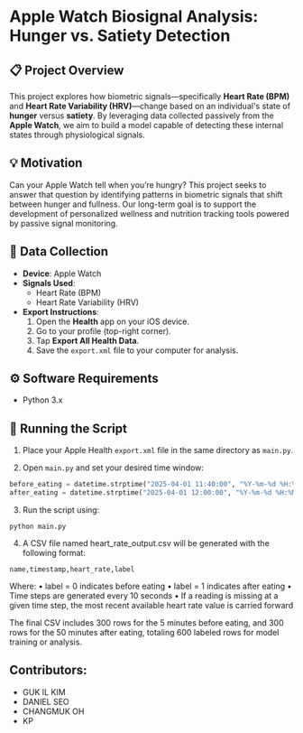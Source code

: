 # Apple Watch Biosignal Analysis: Hunger vs. Satiety Detection

## 📋 Project Overview

This project explores how biometric signals—specifically **Heart Rate (BPM)** and **Heart Rate Variability (HRV)**—change based on an individual's state of **hunger** versus **satiety**. By leveraging data collected passively from the **Apple Watch**, we aim to build a model capable of detecting these internal states through physiological signals.

## 💡 Motivation

Can your Apple Watch tell when you’re hungry? This project seeks to answer that question by identifying patterns in biometric signals that shift between hunger and fullness. Our long-term goal is to support the development of personalized wellness and nutrition tracking tools powered by passive signal monitoring.

## 📱 Data Collection

- **Device**: Apple Watch  
- **Signals Used**:
  - Heart Rate (BPM)
  - Heart Rate Variability (HRV)
- **Export Instructions**:
  1. Open the **Health** app on your iOS device.
  2. Go to your profile (top-right corner).
  3. Tap **Export All Health Data**.
  4. Save the `export.xml` file to your computer for analysis.

## ⚙️ Software Requirements

- Python 3.x

## 🚀 Running the Script

1. Place your Apple Health `export.xml` file in the same directory as `main.py`.

2. Open `main.py` and set your desired time window:

```python
before_eating = datetime.strptime("2025-04-01 11:40:00", "%Y-%m-%d %H:%M:%S")
after_eating = datetime.strptime("2025-04-01 12:00:00", "%Y-%m-%d %H:%M:%S")
```

3.	Run the script using:
```
python main.py
```

4.	A CSV file named heart_rate_output.csv will be generated with the following format:
```
name,timestamp,heart_rate,label
```
Where:
	•	label = 0 indicates before eating
	•	label = 1 indicates after eating
	•	Time steps are generated every 10 seconds
	•	If a reading is missing at a given time step, the most recent available heart rate value is carried forward

The final CSV includes 300 rows for the 5 minutes before eating, and 300 rows for the 50 minutes after eating, totaling 600 labeled rows for model training or analysis.

## Contributors:
- GUK IL KIM 
- DANIEL SEO 
- CHANGMUK OH
- KP 
